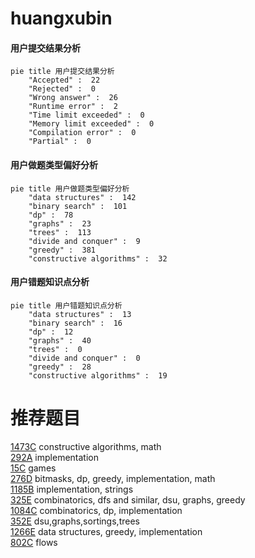 # huangxubin

<!-- tabs:start -->



#### **用户提交结果分析**

```mermaid
pie title 用户提交结果分析
    "Accepted" :  22
    "Rejected" :  0
    "Wrong answer" :  26
    "Runtime error" :  2
    "Time limit exceeded" :  0
    "Memory limit exceeded" :  0
    "Compilation error" :  0
    "Partial" :  0
```

#### **用户做题类型偏好分析**

```mermaid
pie title 用户做题类型偏好分析
    "data structures" :  142
    "binary search" :  101
    "dp" :  78
    "graphs" :  23
    "trees" :  113
    "divide and conquer" :  9
    "greedy" :  381
    "constructive algorithms" :  32
```
#### **用户错题知识点分析**

```mermaid
pie title 用户错题知识点分析
    "data structures" :  13
    "binary search" :  16
    "dp" :  12
    "graphs" :  40
    "trees" :  0
    "divide and conquer" :  0
    "greedy" :  28
    "constructive algorithms" :  19
```



<!-- tabs:end -->
# 推荐题目
[1473C](https://codeforces.com/contest/1473/problem/C)		constructive algorithms,
                        math		  
[292A](https://codeforces.com/contest/292/problem/A)		implementation		  
[15C](https://codeforces.com/contest/15/problem/C)		games		  
[276D](https://codeforces.com/contest/276/problem/D)		bitmasks,
                        dp,
                        greedy,
                        implementation,
                        math		  
[1185B](https://codeforces.com/contest/1185/problem/B)		implementation,
                        strings		  
[325E](https://codeforces.com/contest/325/problem/E)		combinatorics,
                        dfs and similar,
                        dsu,
                        graphs,
                        greedy		  
[1084C](https://codeforces.com/contest/1084/problem/C)		combinatorics,
                        dp,
                        implementation		  
[352E](https://codeforces.com/contest/352/problem/E)		dsu,graphs,sortings,trees		  
[1266E](https://codeforces.com/contest/1266/problem/E)		data structures,
                        greedy,
                        implementation		  
[802C](https://codeforces.com/contest/802/problem/C)		flows		  

